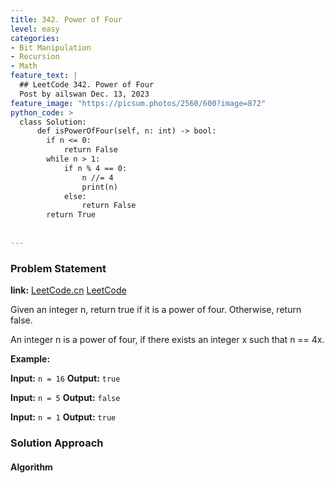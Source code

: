 ```yaml
---
title: 342. Power of Four
level: easy
categories:
- Bit Manipulation
- Recursion
- Math
feature_text: |
  ## LeetCode 342. Power of Four
  Post by ailswan Dec. 13, 2023
feature_image: "https://picsum.photos/2560/600?image=872"
python_code: >
  class Solution:
      def isPowerOfFour(self, n: int) -> bool:
        if n <= 0:
            return False
        while n > 1:
            if n % 4 == 0:
                n //= 4
                print(n)
            else:
                return False
        return True
      
         
---
```


### Problem Statement
**link:**
[LeetCode.cn](https://leetcode.cn/problems/house-robber-iii/)
[LeetCode](https://leetcode.com/problems/house-robber-iii/)

Given an integer n, return true if it is a power of four. Otherwise, return false.

An integer n is a power of four, if there exists an integer x such that n == 4x.

**Example:**

**Input:** `n = 16`
**Output:** `true`
 
**Input:** `n = 5`
**Output:** `false`

**Input:** `n = 1`
**Output:** `true`

### Solution Approach
 

#### Algorithm
 